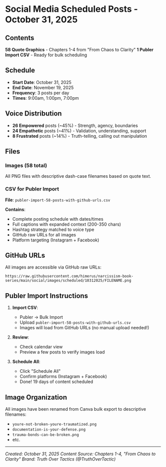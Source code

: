# Social Media Scheduled Posts - October 31, 2025

## Contents

**58 Quote Graphics** - Chapters 1-4 from "From Chaos to Clarity"
**1 Publer Import CSV** - Ready for bulk scheduling

## Schedule

- **Start Date**: October 31, 2025
- **End Date**: November 19, 2025
- **Frequency**: 3 posts per day
- **Times**: 9:00am, 1:00pm, 7:00pm

## Voice Distribution

- **26 Empowered** posts (~45%) - Strength, agency, boundaries
- **24 Empathetic** posts (~41%) - Validation, understanding, support
- **8 Frustrated** posts (~14%) - Truth-telling, calling out manipulation

## Files

### Images (58 total)
All PNG files with descriptive dash-case filenames based on quote text.

### CSV for Publer Import
**File**: `publer-import-58-posts-with-github-urls.csv`

**Contains**:
- Complete posting schedule with dates/times
- Full captions with expanded context (200-350 chars)
- Hashtag strategy matched to voice type
- GitHub raw URLs for all images
- Platform targeting (Instagram + Facebook)

## GitHub URLs

All images are accessible via GitHub raw URLs:
```
https://raw.githubusercontent.com/himerus/narcissism-book-series/main/social/images/scheduled/10312025/FILENAME.png
```

## Publer Import Instructions

1. **Import CSV**:
   - Publer → Bulk Import
   - Upload `publer-import-58-posts-with-github-urls.csv`
   - Images will load from GitHub URLs (no manual upload needed!)

2. **Review**:
   - Check calendar view
   - Preview a few posts to verify images load

3. **Schedule All**:
   - Click "Schedule All"
   - Confirm platforms (Instagram + Facebook)
   - Done! 19 days of content scheduled

## Image Organization

All images have been renamed from Canva bulk export to descriptive filenames:
- `youre-not-broken-youre-traumatized.png`
- `documentation-is-your-defense.png`
- `trauma-bonds-can-be-broken.png`
- etc.

---

*Created: October 31, 2025*
*Content Source: Chapters 1-4, "From Chaos to Clarity"*
*Brand: Truth Over Tactics (@TruthOverTactic)*
